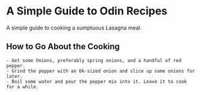 #  A Simple Guide to Odin Recipes

A simple guide to cooking a sumptuous Lasagna meal.

## How to Go About the Cooking

    - Get some Onions, preferably spring onions, and a handful of red pepper.
    - Grind the pepper with an Ok-sized onion and slice up some onions for later.
    - Boil some water and pour the pepper mix into it. Leave it to cook for a while.
    
